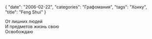 {
   "date": "2006-02-22",
   "categories": "Графомания",
   "tags": "Хокку",
   "title": "Feng Shui"
}

От лишних людей  
И предметов жизнь свою  
Освобождаю
